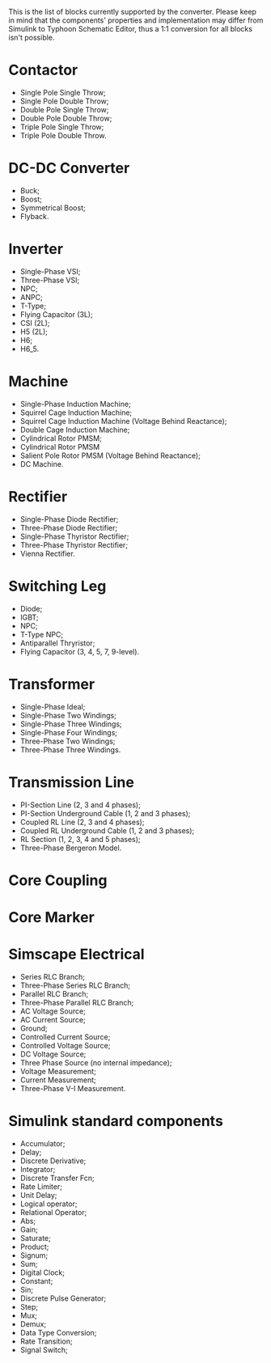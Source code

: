 This is the list of blocks currently supported by the converter. Please keep in mind that the components' properties and implementation may differ from Simulink to Typhoon Schematic Editor, thus a 1:1 conversion for all blocks isn't possible.

# Contactor
-	Single Pole Single Throw;
-	Single Pole Double Throw;
-	Double Pole Single Throw;
-	Double Pole Double Throw;
-	Triple Pole Single Throw;
-	Triple Pole Double Throw.

# DC-DC Converter
-	Buck;
-	Boost;
-	Symmetrical Boost;
-	Flyback.

# Inverter
-	Single-Phase VSI;
-	Three-Phase VSI;
-	NPC;
-	ANPC;
-	T-Type;
-	Flying Capacitor (3L);
-	CSI (2L);
-	H5 (2L);
-	H6;
-	H6_5.

# Machine
-	Single-Phase Induction Machine;
-	Squirrel Cage Induction Machine;
-	Squirrel Cage Induction Machine (Voltage Behind Reactance);
-	Double Cage Induction Machine;
-	Cylindrical Rotor PMSM;
-	Cylindrical Rotor PMSM 
-	Salient Pole Rotor PMSM (Voltage Behind Reactance);
-	DC Machine.

# Rectifier
-	Single-Phase Diode Rectifier;
-	Three-Phase Diode Rectifier;
-	Single-Phase Thyristor Rectifier;
-	Three-Phase Thyristor Rectifier;
-	Vienna Rectifier.

# Switching Leg
-	Diode;
-	IGBT;
-	NPC;
-	T-Type NPC;
-	Antiparallel Thryristor;
-	Flying Capacitor (3, 4, 5, 7, 9-level).

# Transformer
-	Single-Phase Ideal;
-	Single-Phase Two Windings;
-	Single-Phase Three Windings;
-	Single-Phase Four Windings;
-	Three-Phase Two Windings;
-	Three-Phase Three Windings.

# Transmission Line
-	PI-Section Line (2, 3 and 4 phases);
-	PI-Section Underground Cable (1, 2 and 3 phases);
-	Coupled RL Line (2, 3 and 4 phases);
-	Coupled RL Underground Cable (1, 2 and 3 phases);
-	RL Section (1, 2, 3, 4 and 5 phases);
-	Three-Phase Bergeron Model.

# Core Coupling

# Core Marker

# Simscape Electrical
-	Series RLC Branch;
-	Three-Phase Series RLC Branch;
-	Parallel RLC Branch;
-	Three-Phase Parallel RLC Branch;
-	AC Voltage Source;
-	AC Current Source;
-	Ground;
-	Controlled Current Source;
-	Controlled Voltage Source;
-	DC Voltage Source;
-	Three Phase Source (no internal impedance);
-	Voltage Measurement;
-	Current Measurement;
-	Three-Phase V-I Measurement.

# Simulink standard components
-	Accumulator;
-	Delay;
-	Discrete Derivative;
-	Integrator;
-	Discrete Transfer Fcn;
-	Rate Limiter;
-	Unit Delay;
-	Logical operator;
-	Relational Operator;
-	Abs;
-	Gain;
-	Saturate;
-	Product;
-	Signum;
-	Sum;
-	Digital Clock;
-	Constant;
-	Sin;
-	Discrete Pulse Generator;
-	Step;
-	Mux;
-	Demux;
-	Data Type Conversion;
-	Rate Transition;
-	Signal Switch;
